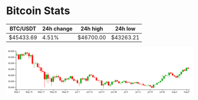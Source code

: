 # Bitcoin Stats

BTC/USDT|24h change|24h high|24h low|
|---|---|---|---|
|$45433.69|4.51%|$46700.00|$43263.21|

<img src="./chart.svg">
